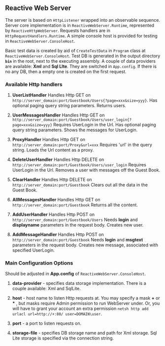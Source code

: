 ﻿## Reactive Web Server
The server is based on `HttpListener` wrapped into an observable sequence. Server core implementation is in `ReactiveWebServer.Runtime`, 
represented  by `ReactiveHttpWebServer`. Requests handlers are in `HttpRequestHandlers.Runtime`. A simple console host
is provided for testing in `ReactiveWebServer.ConsoleHost`. 

Basic test data is created by aid of `CreateTestData` in `Program` class at `ReactiveWebServer.ConsoleHost`. Test DB is generated
in the output directory **`bin`** in the root, next to the executing assembly. 
A couple of data providers are available: **Xml** and **Sql LIte**. They are switched in `App.config`.
If there is no any DB, then a empty one is created on the first request.

### Available Http handlers ###
1. **UserListHandler**
Handles Http GET on `http://server_domain:port/Guestbook/Users{?page=xxx&size=yyy}`.
Has optional paging query string parameters.
Returns users.

2. **UserMessagesHandler**
Handles Http GET on `http://server_domain:port/Guestbook/Users/user_login{?page=xxx&size=yyy}`
Requires UserLogin in the Url. Has optional paging query string parameters.
Shows the messages for UserLogin.

3. **ProxyHandler**
Handles Http GET on `http://server_domain:port/Proxy&url=xxx`
Requires 'url' in the query string.
Loads the Url content as a proxy.

4. **DeleteUserHandler**
Handles Http DELETE on `http://server_domain:port/Guestbook/Users/user_login`
Requires UserLogin in the Url.
Removes a user with messages off the Guest Book.

5. **ClearHandler**
Handles Http DELETE on `http://server_domain:port/Guestbook`
Clears out all the data in the Guest Book.

6. **AllMessagesHandler**
Handles Http GET  on `http://server_domain:port/Guestbook`
Returns all the content.

7. **AddUserHandler**
Handles Http POST on `http://server_domain:port/Guestbook/Users`
Needs **login** and **displayname** parameters in the request body.
Creates new user.

8. **AddMessageHandler**
Handles Http POST on `http://server_domain:port/Guestbook`
Needs **login** and **msgtext** parameters in the request body.
Creates new message, associated with specified UserLogin.

### Main Configuration Options ##
Should be adjusted in **App.config** of `ReactiveWebServer.ConsoleHost`.

1. **data-provider** - specifies data storage implementation. There is a couple available: Xml and SqlLite.

2. **host** - host name to listen Http requests at. You may specify a mask **+** or <b>*</b> , but masks require Admin permission
to run WebServer under. Or, you will have to grant your account an extra permission `netsh http add urlacl url=http://+:80/ user=DOMAIN\user`.
3. **port** - a port to listen requests on.

4. **storage-file** - specifies DB storage name and path for Xml storage. Sql Lite storage is specified via the connection string.
